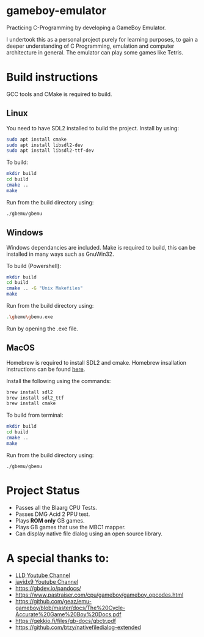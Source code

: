 # gameboy-emulator
Practicing C-Programming by developing a GameBoy Emulator.

I undertook this as a personal project purely for learning purposes, to gain a deeper understanding of C Programming, emulation and computer architecture in general. The emulator can play some games like Tetris.

# Build instructions

GCC tools and CMake is required to build.

## Linux

You need to have SDL2 installed to build the project. Install by using:
```bash
sudo apt install cmake
sudo apt install libsdl2-dev
sudo apt install libsdl2-ttf-dev
```
To build:

```bash
mkdir build
cd build
cmake ..
make
```
Run from the build directory using:
```bash
./gbemu/gbemu
```

## Windows

Windows dependancies are included.
Make is required to build, this can be installed in many ways such as GnuWin32.

To build (Powershell):

```bash
mkdir build
cd build
cmake .. -G "Unix Makefiles"
make
```
Run from the build directory using:
```bash
.\gbemu\gbemu.exe
```


Run by opening the .exe file.

## MacOS

Homebrew is required to install SDL2 and cmake. Homebrew insallation instructions can be found [here](https://brew.sh).

Install the following using the commands:
```bash
brew install sdl2
brew install sdl2_ttf
brew install cmake
```
To build from terminal:
```bash
mkdir build
cd build
cmake ..
make
```
Run from the build directory using:
```
./gbemu/gbemu 
```

# Project Status

- Passes all the Blaarg CPU Tests.
- Passes DMG Acid 2 PPU test.
- Plays **ROM only** GB games.
- Plays GB games that use the MBC1 mapper.
- Can display native file dialog using an open source library.

# A special thanks to:
- [LLD Youtube Channel](https://www.youtube.com/channel/UCRWXAQsN5S3FPDHY4Ttq1Xg)
- [javidx9 Youtube Channel](https://www.youtube.com/channel/UC-yuWVUplUJZvieEligKBkA)
- https://gbdev.io/pandocs/
- https://www.pastraiser.com/cpu/gameboy/gameboy_opcodes.html
- https://github.com/geaz/emu-gameboy/blob/master/docs/The%20Cycle-Accurate%20Game%20Boy%20Docs.pdf
- https://gekkio.fi/files/gb-docs/gbctr.pdf
- https://github.com/btzy/nativefiledialog-extended
